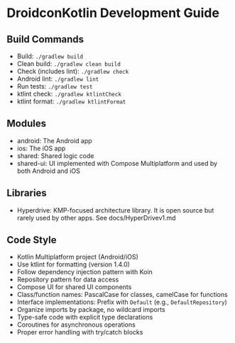 # DroidconKotlin Development Guide

## Build Commands
- Build: `./gradlew build`
- Clean build: `./gradlew clean build`
- Check (includes lint): `./gradlew check`
- Android lint: `./gradlew lint`
- Run tests: `./gradlew test`
- ktlint check: `./gradlew ktlintCheck`
- ktlint format: `./gradlew ktlintFormat`

## Modules

- android: The Android app
- ios: The iOS app
- shared: Shared logic code
- shared-ui: UI implemented with Compose Multiplatform and used by both Android and iOS

## Libraries

- Hyperdrive: KMP-focused architecture library. It is open source but rarely used by other apps. See docs/HyperDrivev1.md

## Code Style
- Kotlin Multiplatform project (Android/iOS)
- Use ktlint for formatting (version 1.4.0)
- Follow dependency injection pattern with Koin
- Repository pattern for data access
- Compose UI for shared UI components
- Class/function names: PascalCase for classes, camelCase for functions
- Interface implementations: Prefix with `Default` (e.g., `DefaultRepository`)
- Organize imports by package, no wildcard imports
- Type-safe code with explicit type declarations
- Coroutines for asynchronous operations
- Proper error handling with try/catch blocks